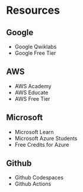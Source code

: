 # Resources

## Google
* Google Qwiklabs
* Google Free Tier

## AWS

* AWS Academy
* AWS Educate
* AWS Free Tier

## Microsoft 

* Microsoft Learn
* Microsoft Azure Students
* Free Credits for Azure

## Github

* Github Codespaces 
* Github Actions




